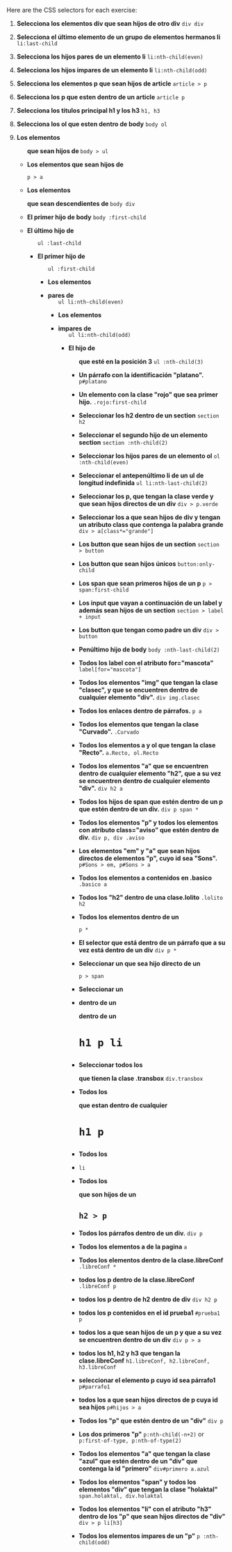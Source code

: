 Here are the CSS selectors for each exercise:

1.  **Selecciona los elementos div que sean hijos de otro div**
    `div div`

2.  **Selecciona el último elemento de un grupo de elementos hermanos li**
    `li:last-child`

3.  **Selecciona los hijos pares de un elemento li**
    `li:nth-child(even)`

4.  **Selecciona los hijos impares de un elemento li**
    `li:nth-child(odd)`

5.  **Selecciona los elementos p que sean hijos de article**
    `article > p`

6.  **Selecciona los p que esten dentro de un article**
    `article p`

7.  **Selecciona los titulos principal h1 y los h3**
    `h1, h3`

8.  **Selecciona los ol que esten dentro de body**
    `body ol`

9.  **Los elementos <ul> que sean hijos de <body>**
    `body > ul`

10. **Los elementos <a> que sean hijos de <p>**
    `p > a`

11. **Los elementos <div> que sean descendientes de <body>**
    `body div`

12. **El primer hijo de body**
    `body :first-child`

13. **El último hijo de <ul>**
    `ul :last-child`

14. **El primer hijo de <ul>**
    `ul :first-child`

15. **Los elementos <li> pares de <ul>**
    `ul li:nth-child(even)`

16. **Los elementos <li> impares de <ul>**
    `ul li:nth-child(odd)`

17. **El hijo de <ul> que esté en la posición 3**
    `ul :nth-child(3)`

18. **Un párrafo con la identificación "platano".**
    `p#platano`

19. **Un elemento con la clase "rojo" que sea primer hijo.**
    `.rojo:first-child`

20. **Seleccionar los h2 dentro de un section**
    `section h2`

21. **Seleccionar el segundo hijo de un elemento section**
    `section :nth-child(2)`

22. **Seleccionar los hijos pares de un elemento ol**
    `ol :nth-child(even)`

23. **Seleccionar el antepenúltimo li de un ul de longitud indefinida**
    `ul li:nth-last-child(2)`

24. **Seleccionar los p, que tengan la clase verde y que sean hijos directos de un div**
    `div > p.verde`

25. **Seleccionar los a que sean hijos de div y tengan un atributo class que contenga la palabra grande**
    `div > a[class*="grande"]`

26. **Los button que sean hijos de un section**
    `section > button`

27. **Los button que sean hijos únicos**
    `button:only-child`

28. **Los span que sean primeros hijos de un p**
    `p > span:first-child`

29. **Los input que vayan a continuación de un label y además sean hijos de un section**
    `section > label + input`

30. **Los button que tengan como padre un div**
    `div > button`

31. **Penúltimo hijo de body**
    `body :nth-last-child(2)`

32. **Todos los label con el atributo for="mascota"**
    `label[for="mascota"]`

33. **Todos los elementos "img" que tengan la clase "clasec", y que se encuentren dentro de cualquier elemento "div".**
    `div img.clasec`

34. **Todos los enlaces dentro de párrafos.**
    `p a`

35. **Todos los elementos que tengan la clase "Curvado".**
    `.Curvado`

36. **Todos los elementos a y ol que tengan la clase "Recto".**
    `a.Recto, ol.Recto`

37. **Todos los elementos "a" que se encuentren dentro de cualquier elemento "h2", que a su vez se encuentren dentro de cualquier elemento "div".**
    `div h2 a`

38. **Todos los hijos de span que estén dentro de un p que estén dentro de un div.**
    `div p span *`

39. **Todos los elementos "p" y todos los elementos con atributo class="aviso" que estén dentro de div.**
    `div p, div .aviso`

40. **Los elementos "em" y "a" que sean hijos directos de elementos "p", cuyo id sea "Sons".**
    `p#Sons > em, p#Sons > a`

41. **Todos los elementos a contenidos en .basico**
    `.basico a`

42. **Todos los "h2" dentro de una clase.lolito**
    `.lolito h2`

43. **Todos los elementos dentro de un <p>**
    `p *`

44. **El selector que está dentro de un párrafo que a su vez está dentro de un div**
    `div p *`

45. **Seleccionar un <span> que sea hijo directo de un <p>**
    `p > span`

46. **Seleccionar un <li> dentro de un <p> dentro de un <h1>**
    `h1 p li`

47. **Seleccionar todos los <div> que tienen la clase .transbox**
    `div.transbox`

48. **Todos los <p> que estan dentro de cualquier <h1>**
    `h1 p`

49. **Todos los <li>**
    `li`

50. **Todos los <p> que son hijos de un <h2>**
    `h2 > p`

51. **Todos los párrafos dentro de un div.**
    `div p`

52. **Todos los elementos a de la pagina**
    `a`

53. **Todos los elementos dentro de la clase.libreConf**
    `.libreConf *`

54. **todos los p dentro de la clase.libreConf**
    `.libreConf p`

55. **todos los p dentro de h2 dentro de div**
    `div h2 p`

56. **todos los p contenidos en el id prueba1**
    `#prueba1 p`

57. **todos los a que sean hijos de un p y que a su vez se encuentren dentro de un div**
    `div p > a`

58. **todos los h1, h2 y h3 que tengan la clase.libreConf**
    `h1.libreConf, h2.libreConf, h3.libreConf`

59. **seleccionar el elemento p cuyo id sea párrafo1**
    `p#parrafo1`

60. **todos los a que sean hijos directos de p cuya id sea hijos**
    `p#hijos > a`

61. **Todos los "p" que estén dentro de un "div"**
    `div p`

62. **Los dos primeros "p"**
    `p:nth-child(-n+2)` or `p:first-of-type, p:nth-of-type(2)`

63. **Todos los elementos "a" que tengan la clase "azul" que estén dentro de un "div" que contenga la id "primero"**
    `div#primero a.azul`

64. **Todos los elementos "span" y todos los elementos "div" que tengan la clase "holaktal"**
    `span.holaktal, div.holaktal`

65. **Todos los elementos "li" con el atributo "h3" dentro de los "p" que sean hijos directos de "div"**
    `div > p li[h3]`

66. **Todos los elementos impares de un "p"**
    `p :nth-child(odd)`